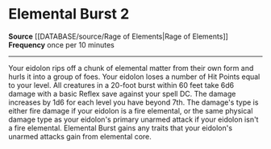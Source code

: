 ﻿---
actions: '[two-actions]'
frequency: once per 10 minutes
id: '2128'
name: Elemental Burst
rarity: Common
source: '[[DATABASE/source/Rage of Elements|Rage of Elements]]'
type: Action

---
# Elemental Burst <span class="action-icon">2</span>

**Source** [[DATABASE/source/Rage of Elements|Rage of Elements]]
**Frequency** once per 10 minutes

---
Your eidolon rips off a chunk of elemental matter from their own form and hurls it into a group of foes. Your eidolon loses a number of Hit Points equal to your level. All creatures in a 20-foot burst within 60 feet take 6d6 damage with a basic Reflex save against your spell DC. The damage increases by 1d6 for each level you have beyond 7th. The damage's type is either fire damage if your eidolon is a fire elemental, or the same physical damage type as your eidolon's primary unarmed attack if your eidolon isn't a fire elemental. Elemental Burst gains any traits that your eidolon's unarmed attacks gain from elemental core.